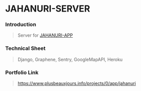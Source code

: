 # JAHANURI-SERVER


### Introduction

> Server for <a href="https://github.com/plusbeauxjours/Jahanuri-app">JAHANURI-APP</a>

### Technical Sheet

> Django, Graphene, Sentry, GoogleMapAPI, Heroku

### Portfolio Link

> https://www.plusbeauxjours.info/projects/0/app/jahanuri

